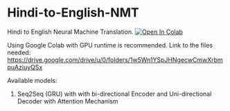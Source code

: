 # Hindi-to-English-NMT
Hindi to English Neural Machine Translation.
<a href="https://colab.research.google.com/drive/1rChM3nAflAQ3mMOTTne4R8vGjwK4sIss?usp=sharing">
  <img src="https://colab.research.google.com/assets/colab-badge.svg" alt="Open In Colab"/>
</a>

Using Google Colab with GPU runtime is recommended. Link to the files needed: https://drive.google.com/drive/u/0/folders/1w5Wn1YSpJHNgecwCmwXrbmpuAziuyQSx


Available models:
1. Seq2Seq (GRU) with with bi-directional Encoder and Uni-directional Decoder with Attention Mechanism
